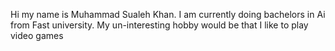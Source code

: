 Hi my name is Muhammad Sualeh Khan.
I am currently doing bachelors in Ai from Fast university.
My un-interesting hobby would be that I like to play video games

